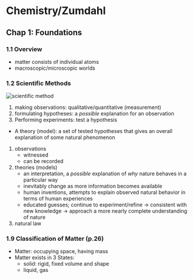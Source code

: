 # Chemistry/Zumdahl

## Chap 1: Foundations

### 1.1 Overview

* matter consists of individual atoms
* macroscopic/microscopic worlds
  
### 1.2 Scientific Methods

![scientific method](https://i.imgur.com/uzxJett.png)

1. making observations: qualitative/quantitative (measurement)
2. formulating hypotheses: a *possible* explanation for an observation
3. Performing experiments: test a hypothesis

* A theory (model): a set of tested hypotheses that gives an overall explanation of some natural phenomenon

1. observations
    * witnessed
    * can be recorded
2. theories (models)
    * an interpretation,
a *possible* explanation of *why* nature behaves in a particular way
    * inevitably change as more information becomes available
    * human inventions,
    attempts to explain observed natural behavior in terms of human experiences
    * educated guesses; 
    continue to experiment/refine → consistent with new knowledge → approach a more nearly complete understanding of nature
3. natural law

### 1.9 Classification of Matter (p.26)

* Matter: occupying space, having mass
* Matter exists in 3 States: 
  * solid: rigid, fixed volume and shape
  * liquid, gas

